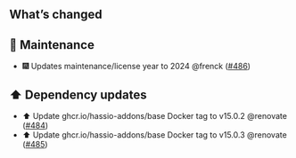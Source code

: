 ## What’s changed

## 🧰 Maintenance

- 🎆 Updates maintenance/license year to 2024 @frenck ([#486](https://github.com/hassio-addons/addon-adguard-home/pull/486))

## ⬆️ Dependency updates

- ⬆️ Update ghcr.io/hassio-addons/base Docker tag to v15.0.2 @renovate ([#484](https://github.com/hassio-addons/addon-adguard-home/pull/484))
- ⬆️ Update ghcr.io/hassio-addons/base Docker tag to v15.0.3 @renovate ([#485](https://github.com/hassio-addons/addon-adguard-home/pull/485))
